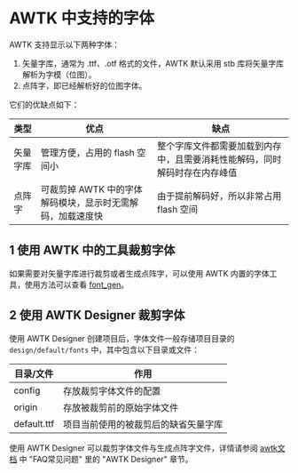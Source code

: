 # AWTK 中支持的字体

AWTK 支持显示以下两种字体：

1. 矢量字库，通常为 .ttf、.otf 格式的文件，AWTK 默认采用 stb 库将矢量字库解析为字模（位图）。
2. 点阵字，即已经解析好的位图字体。

它们的优缺点如下：

| 类型     | 优点                                                       | 缺点                                                                       |
| -------- | ---------------------------------------------------------- | -------------------------------------------------------------------------- |
| 矢量字库 | 管理方便，占用的 flash 空间小                              | 整个字库文件都需要加载到内存中，且需要消耗性能解码，同时解码时存在内存峰值 |
| 点阵字   | 可裁剪掉 AWTK 中的字体解码模块，显示时无需解码，加载速度快 | 由于提前解码好，所以非常占用 flash 空间                                    |

## 1 使用 AWTK 中的工具裁剪字体

如果需要对矢量字库进行裁剪或者生成点阵字，可以使用 AWTK 内置的字体工具，使用方法可以查看 [font_gen](https://github.com/zlgopen/awtk/tree/master/tools/font_gen)。

## 2 使用 AWTK Designer 裁剪字体

使用 AWTK Designer 创建项目后，字体文件一般存储项目目录的 `design/default/fonts` 中，其中包含以下目录或文件：

| 目录/文件   | 作用                                 |
| ----------- | ------------------------------------ |
| config      | 存放裁剪字体文件的配置               |
| origin      | 存放被裁剪前的原始字体文件           |
| default.ttf | 项目当前使用的被裁剪后的缺省矢量字库 |

使用 AWTK Designer 可以裁剪字体文件与生成点阵字文件，详情请参阅 [awtk文档](https://awtk.zlg.cn/docs) 中 "FAQ常见问题" 里的 "AWTK Designer" 章节。
